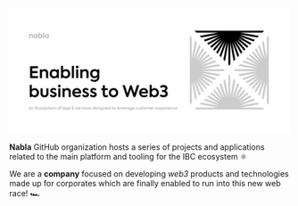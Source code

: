 <picture>
  <source media="(prefers-color-scheme: dark)" srcset="https://github.com/nabla-studio/.github/blob/main/profile/nabla_dark.png">
  <img alt="Enabling business to Web3" src="https://github.com/nabla-studio/.github/blob/main/profile/nabla_light.png">
</picture>


**Nabla** GitHub organization hosts a series of projects and applications related to the main platform and tooling for the IBC ecosystem ⚛️

We are a **company** focused on developing *web3* products and technologies made up for corporates which are finally enabled to run into this new web race! 🏎